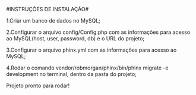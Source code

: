 #INSTRUÇÕES DE INSTALAÇÃO#

1.Criar um banco de dados no MySQL;

2.Configurar o arquivo config/Config.php com as informações para acesso ao MySQL(host, user, password, db) e o URL do projeto;

3.Configurar o arquivo phinx.yml com as informações para acesso ao MySQL;

4.Rodar o comando vendor/robmorgan/phinx/bin/phinx migrate -e development no terminal, dentro da pasta do projeto;

Projeto pronto para rodar!
